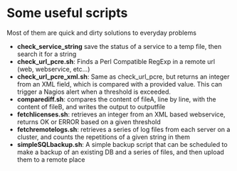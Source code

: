 # Some useful scripts
Most of them are quick and dirty solutions to everyday problems

 * __check_service_string__ save the status of a service to a temp file, then search it for a string
 * __check_url_pcre.sh__: Finds a Perl Compatible RegExp in a remote url (web, webservice, etc...)
 * __check_url_pcre_xml.sh__: Same as check_url_pcre, but returns an integer from an XML field, which is compared with a provided value. This can trigger a Nagios alert when a threshold is exceeded.   
 * __comparediff.sh__: compares the content of fileA, line by line, with the content of fileB, and writes the output to outputfile
 * __fetchlicenses.sh__: retrieves an integer from an XML based webservice, returns OK or ERROR based on a given threshold
 * __fetchremotelogs.sh__: retrieves a series of log files from each server on a cluster, and counts the repetitions of a given string in them
 * __simpleSQLbackup.sh__: A simple backup script that can be scheduled to make a backup of an existing DB and a series of files, and then upload them to a remote place
